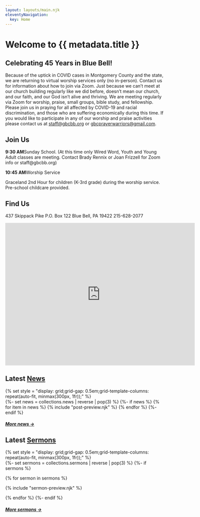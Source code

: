 ```yaml
---
layout: layouts/main.njk
eleventyNavigation:
  key: Home
---
```


<h1>Welcome to {{ metadata.title }}</h1>

<h2>Celebrating 45 Years in Blue Bell!</h2>

Because of the uptick in COVID cases in Montgomery County and the state, we are returning to virtual worship services only (no in-person). Contact us for information about how to join via Zoom. Just because we can’t meet at our church building regularly like we did before, doesn’t mean our church, and our faith, and our God isn’t alive and thriving. We are meeting regularly via Zoom for worship, praise, small groups, bible study, and fellowship. Please join us in praying for all affected by COVID-19 and racial discrimination, and those who are suffering economically during this time. If you would like to participate in any of our worship and praise activities please contact us at staff@gbcbb.org or gbcprayerwarriors@gmail.com.

<h2>Join Us</h2>
<strong>9:30 AM</strong>Sunday School. (At this time only Wired Word, Youth and Young Adult classes are meeting. Contact Brady Rennix or Joan Frizzell for Zoom info or staff@gbcbb.org)

<strong>10:45 AM</strong>Worship Service

Graceland 2nd Hour for children (K-3rd grade) during the worship service. Pre-school childcare provided.

<h2>Find Us</h2>

437 Skippack Pike
P.O. Box 122
Blue Bell, PA 19422
215-628-2077

<iframe src="https://www.google.com/maps/embed?pb=!1m18!1m12!1m3!1d3049.7681931536595!2d-75.25916498397085!3d40.14744697939734!2m3!1f0!2f0!3f0!3m2!1i1024!2i768!4f13.1!3m3!1m2!1s0x89c6bc9a2818dc7d%3A0xd504d1564cd27c54!2sGrace%20Baptist%20Church-Blue%20Bell!5e0!3m2!1sen!2sus!4v1606764395635!5m2!1sen!2sus" width="600" height="450" frameborder="0" style="border:0;" allowfullscreen="" aria-hidden="false" tabindex="0"></iframe>

<h2>Latest <a href="{{ '/news/' | url }}">News</a></h2>
{% set style = "display: grid;grid-gap: 0.5em;grid-template-columns: repeat(auto-fit, minmax(300px, 1fr));" %}
<div id="jess-news" style="{{style}}">
{%- set news = collections.news | reverse | pop(3) %}
{%- if news %}
{% for item in news %}
{% include "post-preview.njk" %}
{% endfor %}
{%- endif %}
</div>
<h5><a href="/news/">More news &rarr;</a></h5>

<h2>Latest <a href="{{ '/sermons/' | url}}">Sermons</a></h2>
{% set style = "display: grid;grid-gap: 0.5em;grid-template-columns: repeat(auto-fit, minmax(300px, 1fr));" %}
<div id="jess-news" style="{{style}}">
{%- set sermons = collections.sermons | reverse | pop(3) %}
{%- if sermons %}

{% for sermon in sermons %}

{% include "sermon-preview.njk" %}

{% endfor %}
{%- endif %}

</div>

<h5><a href="/sermons/">More sermons &rarr;</a></h5>
